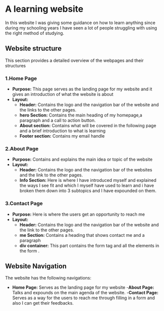 # A learning website
In this website I was  giving some guidance on how to learn anything since during my schooling years I have seen a lot of people struggling with using the right method of studying.
## Website structure
This section provides a detailed overview of the webpages and their structures
### 1.Home Page
* **Purpose:** This page serves as the landing page for my website and it gives an introduction of what the website is about
* **Layout:**
   * **Header:** Contains the logo and the navigation bar of the website and the links to the other pages.
   * **hero Section:** Contains the main heading of my homepage,a paragraph and a call to action button.
   * **About section:** Contains what will be covered in the following page and a brief introduction to what is learning
   * **Footer section:** Contains my email handle 
### 2.About Page
* **Purpose:** Contains and explains the main idea or topic of the website
* **Layout:** 
   * **Header:** Contains the logo and the navigation bar of the websites and the link to the other pages.
   * **Info Section:** Here is where I have introduced myself and  explained the ways I see fit and which I myself have used  to learn and i have broken them down into 3 subtopics and I have expounded on them.
### 3.Contact Page
* **Purpose:** Here is where the users get an opportunity to reach me
* **Layout:**
  * **Header:** Contains the logo and the navigation bar of the website and the link to the other pages.
  * **me Section:** Contains a heading that shows contact me and a paragraph
  * **div container:** This part contains the form tag and all the elements in the form .
## Website Navigation
The website has the following navigations:
- **Home Page:** Serves as the landing page for my website
-**About Page:** Talks and expounds on the main agenda of the website.
-**Contact Page:** Serves as a way for the users to reach me through filling in a form and also I can get their feedbacks.